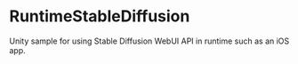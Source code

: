 # RuntimeStableDiffusion
Unity sample for using Stable Diffusion WebUI API in runtime such as an iOS app.
